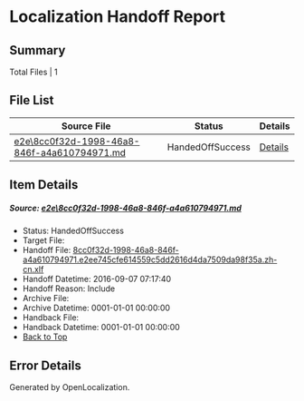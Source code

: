 # <a name='report-top'></a> Localization Handoff Report

## Summary
 Total Files | 1

## File List
 Source File | Status | Details 
 ----------- | ------ | ------- 
 [e2e\8cc0f32d-1998-46a8-846f-a4a610794971.md](https://github.com/OpenLocalizationTestOrg/ol-test0/blob/7fecc50e3d87a280e3ea537bf085d6ddea03729e/e2e/8cc0f32d-1998-46a8-846f-a4a610794971.md) | HandedOffSuccess | [Details](#0c5547f2d4565948f926d2dbe193ac6d9d64243d5)

## Item Details
##### <a name='0c5547f2d4565948f926d2dbe193ac6d9d64243d5'></a> Source: [e2e\8cc0f32d-1998-46a8-846f-a4a610794971.md](https://github.com/OpenLocalizationTestOrg/ol-test0/blob/7fecc50e3d87a280e3ea537bf085d6ddea03729e/e2e/8cc0f32d-1998-46a8-846f-a4a610794971.md)
* Status: HandedOffSuccess
* Target File: 
* Handoff File: [8cc0f32d-1998-46a8-846f-a4a610794971.e2ee745cfe614559c5dd2616d4da7509da98f35a.zh-cn.xlf](https://github.com/OpenLocalizationTestOrg/ol-test0-handoff/blob/523a4a60383df5e53a4c48c0d043fed87e57fe5a/ol-handoff/OpenLocalizationTestOrg/ol-test0-zhcn/ci/ht/8cc0f32d-1998-46a8-846f-a4a610794971.e2ee745cfe614559c5dd2616d4da7509da98f35a.zh-cn.xlf)
* Handoff Datetime: 2016-09-07 07:17:40
* Handoff Reason: Include
* Archive File: 
* Archive Datetime: 0001-01-01 00:00:00
* Handback File: 
* Handback Datetime: 0001-01-01 00:00:00
* [Back to Top](#report-top)


## Error Details

Generated by OpenLocalization.

